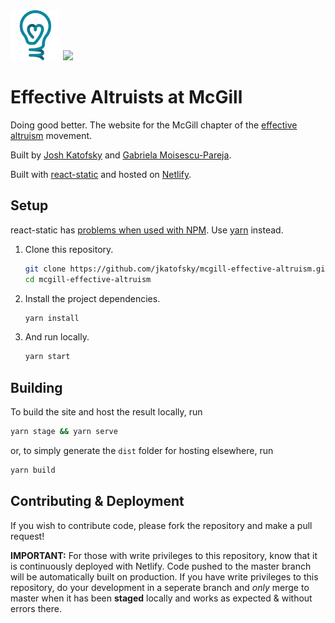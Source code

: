 <img src="src/logo.png" alt="drawing" width="80"/>

<img src="https://api.netlify.com/api/v1/badges/4d76ef8a-6e14-4cbc-9d42-60ac6c40a5e3/deploy-status">

# Effective Altruists at McGill

Doing good better. The website for the McGill chapter of the [effective altruism](https://www.effectivealtruism.org/) movement.

Built by [Josh Katofsky](https://github.com/jkatofsky) and [Gabriela Moisescu-Pareja](https://github.com/gabrielamp).

Built with [react-static](https://github.com/react-static/react-static) and hosted on [Netlify](https://www.netlify.com/).

## Setup

react-static has [problems when used with NPM](https://github.com/react-static/react-static/issues/1552). Use [yarn](https://yarnpkg.com/) instead.

1. Clone this repository.

   ```bash
   git clone https://github.com/jkatofsky/mcgill-effective-altruism.git
   cd mcgill-effective-altruism
   ```

2. Install the project dependencies.

    ```bash
    yarn install
    ```

3. And run locally.

    ```bash
    yarn start
    ```

## Building

To build the site and host the result locally, run

```bash
yarn stage && yarn serve
```

or, to simply generate the `dist` folder for hosting elsewhere,
run

```bash
yarn build
```

## Contributing & Deployment

If you wish to contribute code, please fork the repository and make a pull request!

**IMPORTANT:** For those with write privileges to this repository, know that it is continuously deployed with Netlify. Code pushed to the master branch will be automatically built on production. If you have write privileges to this repository, do your development in a seperate branch and *only* merge to master when it has been **staged** locally and works as expected & without errors there.
